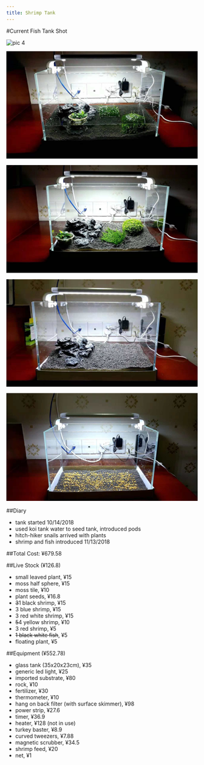```yaml
---
title: Shrimp Tank
---
```


#Current Fish Tank Shot

![pic 4](dec_9_18_fts.jpg "freezing cold day, 12/09/2018")

![pic 3](water.jpeg "filling in water, 10/14/2018")

![pic 2](plants.jpeg "placing first signs of life, 10/14/2018")

![pic 1](scape.jpeg "aquascape, 10/14/2018")

![pic 0](fertilizer.jpeg "filling in substrate and fertilizer, 10/14/2018")

##Diary
- tank started 10/14/2018
- used koi tank water to seed tank, introduced pods
- hitch-hiker snails arrived with plants
- shrimp and fish introduced 11/13/2018

##Total Cost: ¥679.58

##Live Stock (¥126.8)
- small leaved plant, ¥15  
- moss half sphere, ¥15 
- moss tile, ¥10 
- plant seeds, ¥16.8 
- ~~3~~1 black shrimp, ¥15 
- 3 blue shrimp, ¥15 
- 3 red white shrimp, ¥15 
- ~~5~~4 yellow shrimp, ¥10 
- 3 red shrimp, ¥5 
- ~~1 black white fish~~, ¥5 
- floating plant, ¥5 

##Equipment (¥552.78)
- glass tank (35x20x23cm), ¥35 
- generic led light, ¥25 
- imported substrate, ¥80
- rock, ¥10 
- fertilizer, ¥30 
- thermometer, ¥10 
- hang on back filter (with surface skimmer), ¥98 
- power strip, ¥27.6 
- timer, ¥36.9 
- heater, ¥128 (not in use) 
- turkey baster, ¥8.9 
- curved tweezers, ¥7.88 
- magnetic scrubber, ¥34.5 
- shrimp feed, ¥20 
- net, ¥1 

